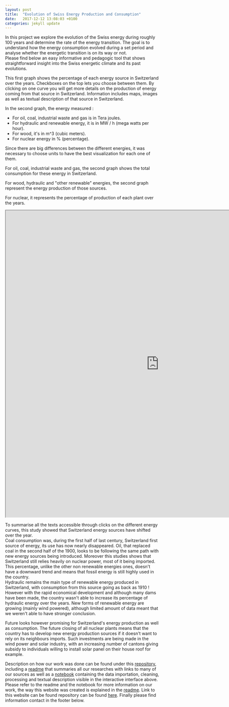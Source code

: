 ```yaml
---
layout: post
title:  "Evolution of Swiss Energy Production and Consumption"
date:   2017-12-12 13:08:03 +0100
categories: jekyll update
---
```

In this project we explore the evolution of the Swiss energy during roughly 100 years and determine the rate of the energy transition. The goal is to understand how the energy consumption evolved during a set period and analyse whether the energetic transition is on its way or not. <br>Please find below an easy informative and pedagogic tool that shows straightforward insight into the Swiss energetic climate and its past evolutions. 

This first graph shows the percentage of each energy source in Switzerland over the years. Checkboxes on the top lets you choose between them. By clicking on one curve you will get more details on the production of energy coming from that source in Switzerland. Information includes maps, images as well as textual description of that source in Switzerland.  <br>

In the second graph, the energy measured :

- For oil, coal, industrial waste and gas is in Tera joules. 
- For hydraulic and renewable energy, it is in MW / h (mega watts per hour).
- For wood, it's in m^3 (cubic meters).
- For nuclear energy in % (percentage).

Since there are big differences between the different energies, it was necessary to choose units to have the best visualization for each one of them.

For oil, coal, industrial waste and gas, the second graph shows the total consumption for these energy in Switzerland.

For wood, hydraulic and "other renewable" energies, the second graph represent the energy production of those sources.

For nuclear, it represents the percentage of production of each plant over the years.

<iframe title="ADA project iframe" src="https://rawgit.com/IsaacLeimgruber/ADA_labs_repo/master/Project/TestWebsite/template/index.html" width="1000" height="1000">
  <p>Your browser does not support iframes.</p>
</iframe>

To summarise all the texts accessible through clicks on the different energy curves, this study showed that Switzerland energy sources have shifted over the year. <br>Coal consumption was, during the first half of last century, Switzerland first source of energy, its use has now nearly disappeared. Oil, that replaced coal in the second half of the 1900, looks to be following the same path with new energy sources being introduced. Moreover this studies shows that Switzerland still relies heavily on nuclear power, most of it being imported. This percentage, unlike the other non renewable energies ones, doesn't have a downward trend and means that fossil energy is still highly used in the country. <br>Hydraulic remains the main type of renewable energy produced in Switzerland, with consumption from this source going as back as 1910 ! However with the rapid economical development and although many  dams have been made, the country wasn't able to increase its percentage of hydraulic energy over the years. New forms of renewable energy are growing (mainly wind powered), although limited amount of data meant that we weren't able to have stronger conclusion.<br>

Future looks however promising for Switzerland's energy production as well as consumption. The future closing of all nuclear plants means that the country has to develop new energy production sources if it doesn't want to rely on its neighbours imports. Such investments are being made in the wind power and solar industry, with an increasing number of cantons giving subsidy to individuals willing to install solar panel on their house roof for example.

Description on how our work was done can be found under this [repository](https://github.com/IsaacLeimgruber/ADA_labs_repo/blob/master/Project/), including a [readme](https://github.com/IsaacLeimgruber/ADA_labs_repo/blob/master/Project/README.md) that summaries all our researches with links to many of our sources as well as a [notebook](https://github.com/IsaacLeimgruber/ADA_labs_repo/blob/master/Project/Project_Final.ipynb) containing the data importation, cleaning, processing and textual description visible in the interactive interface above. Please refer to the readme and the notebook for more information on our work, the way this website was created is explained in the [readme](https://github.com/IsaacLeimgruber/ADA_labs_repo/blob/master/Project/README.md). Link to this website can be found repository can be found [here](https://github.com/charlesthiebaut/charlesthiebaut.github.io). Finally please find information contact in the footer below.